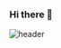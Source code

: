 ### Hi there 👋

![header](https://capsule-render.vercel.app/api?type=waving&color=gradient&height=120&animation=fadeIn&section=header&text=welcome&fontAlign=55)

